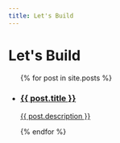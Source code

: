 ```yaml
---
title: Let's Build
---
```


# Let's Build

<ul>
  {% for post in site.posts %}
  <a href="{{ post.url }}">
    <li>
      <h3>{{ post.title }}</h3>
      <p>{{ post.description }}</p>
    </li>
  </a>
  {% endfor %}
</ul>

